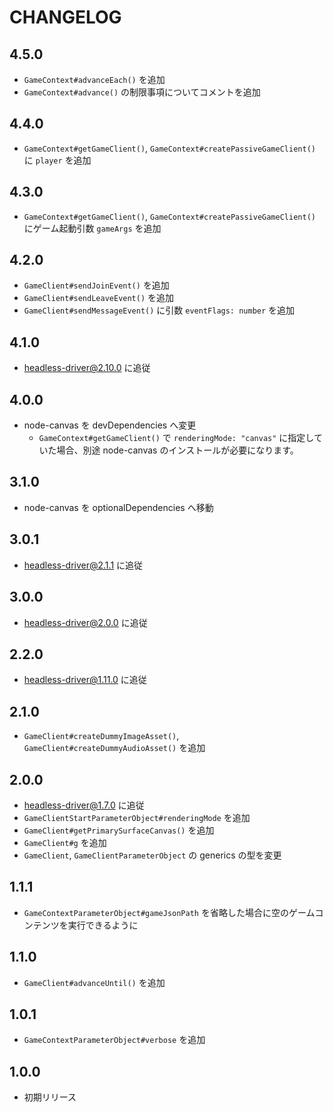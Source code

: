 # CHANGELOG

## 4.5.0
* `GameContext#advanceEach()` を追加
* `GameContext#advance()` の制限事項についてコメントを追加

## 4.4.0
* `GameContext#getGameClient()`, `GameContext#createPassiveGameClient()` に `player` を追加

## 4.3.0
* `GameContext#getGameClient()`, `GameContext#createPassiveGameClient()` にゲーム起動引数 `gameArgs` を追加

## 4.2.0
* `GameClient#sendJoinEvent()` を追加
* `GameClient#sendLeaveEvent()` を追加
* `GameClient#sendMessageEvent()` に引数 `eventFlags: number` を追加

## 4.1.0
* headless-driver@2.10.0 に追従

## 4.0.0
* node-canvas を devDependencies へ変更
  * `GameContext#getGameClient()` で `renderingMode: "canvas"` に指定していた場合、別途 node-canvas のインストールが必要になります。

## 3.1.0
* node-canvas を optionalDependencies へ移動

## 3.0.1
* headless-driver@2.1.1 に追従

## 3.0.0
* headless-driver@2.0.0 に追従

## 2.2.0
* headless-driver@1.11.0 に追従

## 2.1.0
* `GameClient#createDummyImageAsset()`, `GameClient#createDummyAudioAsset()` を追加

## 2.0.0
* headless-driver@1.7.0 に追従
* `GameClientStartParameterObject#renderingMode` を追加
* `GameClient#getPrimarySurfaceCanvas()` を追加
* `GameClient#g` を追加
* `GameClient`, `GameClientParameterObject` の generics の型を変更

## 1.1.1
* `GameContextParameterObject#gameJsonPath` を省略した場合に空のゲームコンテンツを実行できるように

## 1.1.0
* `GameClient#advanceUntil()` を追加

## 1.0.1
* `GameContextParameterObject#verbose` を追加

## 1.0.0
* 初期リリース
